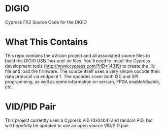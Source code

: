 DIGIO
=====

Cypress FX2 Source Code for the DIGIO

What This Contains
=====

This repo contains the uVision project and all associated source files to build the DIGIO USB .hex and .iic files.
You'll need to install the Cypress development tools (http://www.cypress.com/?rID=14319) to create the .iic file and load the firmware.
The source itself uses a very simple opcode then data protocol via endpoint 1.
The opcodes cover both I2C and SPI programming, as well as some information on version, FPGA enable/disable, etc.

VID/PID Pair
=====
This project currently uses a Cypress VID (0x04b4) and random PID, but will hopefully be updated to use an open source VID/PID pair.